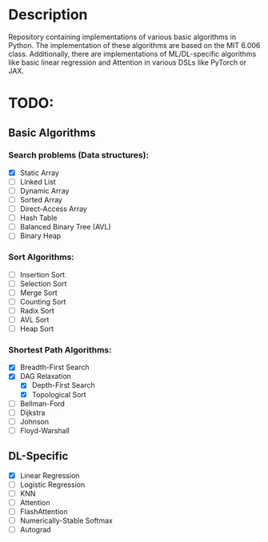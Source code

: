 # Description
Repository containing implementations of various basic algorithms in Python.
The implementation of these algorithms are based on the MIT 6.006 class.
Additionally, there are implementations of ML/DL-specific algorithms like
basic linear regression and Attention in various DSLs like PyTorch or JAX.

# TODO:
## Basic Algorithms
### Search problems (Data structures):
- [x] Static Array
- [ ] Linked List
- [ ] Dynamic Array
- [ ] Sorted Array
- [ ] Direct-Access Array
- [ ] Hash Table
- [ ] Balanced Binary Tree (AVL)
- [ ] Binary Heap

### Sort Algorithms:
- [ ] Insertion Sort
- [ ] Selection Sort
- [ ] Merge Sort
- [ ] Counting Sort
- [ ] Radix Sort
- [ ] AVL Sort
- [ ] Heap Sort

### Shortest Path Algorithms:
- [x] Breadth-First Search
- [x] DAG Relaxation
	- [x] Depth-First Search
	- [x] Topological Sort
- [ ] Bellman-Ford
- [ ] Dijkstra
- [ ] Johnson
- [ ] Floyd-Warshall

## DL-Specific
- [x] Linear Regression
- [ ] Logistic Regression
- [ ] KNN
- [ ] Attention
- [ ] FlashAttention
- [ ] Numerically-Stable Softmax
- [ ] Autograd
